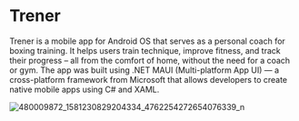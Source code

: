 # Trener 
Trener is a mobile app for Android OS that serves as a personal coach for boxing training. It helps users train technique, improve fitness, and track their progress – all from the comfort of home, without the need for a coach or gym.
The app was built using .NET MAUI (Multi-platform App UI) — a cross-platform framework from Microsoft that allows developers to create native mobile apps using C# and XAML.

![480009872_1581230829204334_4762254272654076339_n](https://github.com/user-attachments/assets/ed66a723-268c-4ba7-96f0-7c05782e7ee6)
